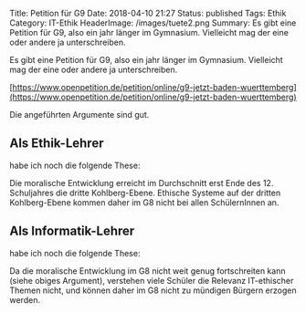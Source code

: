 Title: Petition für G9
Date: 2018-04-10 21:27
Status: published
Tags: Ethik
Category: IT-Ethik
HeaderImage: /images/tuete2.png
Summary: Es gibt eine Petition für G9, also ein jahr länger im Gymnasium. Vielleicht mag der eine oder andere ja unterschreiben.

Es gibt eine Petition für G9, also ein jahr länger im Gymnasium. Vielleicht mag der eine oder andere ja unterschreiben.

[https://www.openpetition.de/petition/online/g9-jetzt-baden-wuerttemberg](https://www.openpetition.de/petition/online/g9-jetzt-baden-wuerttemberg)

Die angeführten Argumente sind gut.

## Als Ethik-Lehrer
habe ich noch die folgende These:

Die moralische Entwicklung erreicht im Durchschnitt erst Ende des 12. Schuljahres die dritte Kohlberg-Ebene. Ethische Systeme auf der dritten Kohlberg-Ebene kommen daher im G8 nicht bei allen SchülernInnen an.

## Als Informatik-Lehrer
habe ich noch die folgende These:

Da die moralische Entwicklung im G8 nicht weit genug fortschreiten kann (siehe obiges Argument), verstehen viele Schüler die Relevanz IT-ethischer Themen nicht, und können daher im G8 nicht zu mündigen Bürgern erzogen werden.
